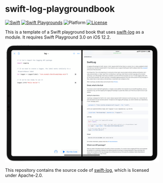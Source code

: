 # swift-log-playgroundbook

[![Swift](https://img.shields.io/badge/Swift-5.0-orange.svg)](https://developer.apple.com/swift/)
[![Swift Playgrounds](https://img.shields.io/badge/Swift%20Playgrounds-3.0-orange.svg)](https://itunes.apple.com/jp/app/swift-playgrounds/id908519492)
![Platform](https://img.shields.io/badge/platform-ios-lightgrey.svg)
[![License](https://img.shields.io/github/license/kkk669/swift-log-playgroundbook.svg)](LICENSE)

This is a template of a Swift playground book that uses [swift-log](https://github.com/apple/swift-log) as a module. It requires Swift Playground 3.0 on iOS 12.2.

![](photo.png)

This repository contains the source code of [swift-log](https://github.com/apple/swift-log), which is licensed under Apache-2.0.
